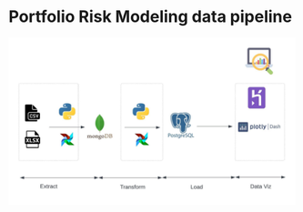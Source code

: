 # Portfolio Risk Modeling data pipeline

![Image]( /enr_portfolio_modeling.jpeg "enr portfolio modeling")